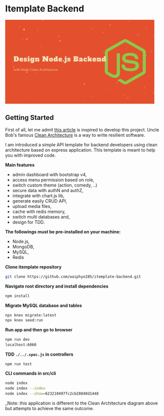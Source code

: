 # Itemplate Backend

<img src="./public/images/readme/readme-cover.png" width="480" height="270" >

## Getting Started

First of all, let me admit [this article](https://mannhowie.com/clean-architecture-node) is inspired to develop this project. Uncle Bob's famous [Clean Architecture](https://blog.cleancoder.com/uncle-bob/2012/08/13/the-clean-architecture.html) is a way to write resilient software.

I am introduced a simple API template for backend developers using clean architecture based on express application. This template is meant to help you with improved code.

**Main features**

- admin dashboard with bootstrap v4,
- access menu permission based on role,
- switch custom theme (action, comedy, ..)
- secure data with authN and authZ,
- integrate with chart.js lib,
- generate easily CRUD API,
- upload media files,
- cache with redis memory,
- switch multi databases and,
- design for TDD.

**The followings must be pre-installed on your machine:**

- Node.js,
- MongoDB,
- MySQL,
- Redis

**Clone itemplate repository**

```bash
git clone https://github.com/waiphyo285/itemplate-backend.git
```

**Navigate root directory and install dependencies**

```bash
npm install
```

**Migrate MySQL database and tables**

```bash
npx knex migrate:latest
npx knex seed:run
```

**Run app and then go to browser**

```bash
npm run dev
localhost:6060
```

**TDD `./../.spec.js` in controllers**

```
npm run test
```

**CLI commands in src/cli**

```bash
node index
node index --index
node index --show=623210497fc2cb28840d1448
```

\_Note: this application is different to the Clean Architecture diagram above but attempts to achieve the same outcome.
